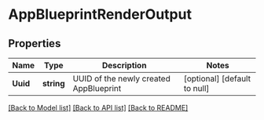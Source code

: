 # AppBlueprintRenderOutput

## Properties
Name | Type | Description | Notes
------------ | ------------- | ------------- | -------------
**Uuid** | **string** | UUID of the newly created AppBlueprint | [optional] [default to null]

[[Back to Model list]](../README.md#documentation-for-models) [[Back to API list]](../README.md#documentation-for-api-endpoints) [[Back to README]](../README.md)


